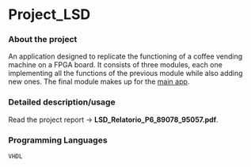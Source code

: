 # Project_LSD

### About the project 
An application designed to replicate the functioning of a coffee vending machine on a FPGA board. 
It consists of three modules, each one implementing all the functions of the previous module while also adding new ones. The final module makes up for the [main app](Fase_III).

### Detailed description/usage 
Read the project report -> **LSD_Relatorio_P6_89078_95057.pdf**. 

### Programming Languages 
`VHDL`


